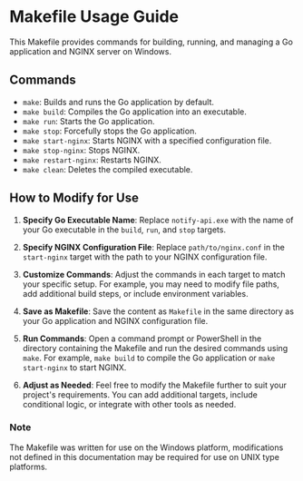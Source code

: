 # Makefile Usage Guide

This Makefile provides commands for building, running, and managing a Go application and NGINX server on Windows.

## Commands

- `make`: Builds and runs the Go application by default.
- `make build`: Compiles the Go application into an executable.
- `make run`: Starts the Go application.
- `make stop`: Forcefully stops the Go application.
- `make start-nginx`: Starts NGINX with a specified configuration file.
- `make stop-nginx`: Stops NGINX.
- `make restart-nginx`: Restarts NGINX.
- `make clean`: Deletes the compiled executable.

## How to Modify for Use

1. **Specify Go Executable Name**: Replace `notify-api.exe` with the name of your Go executable in the `build`, `run`, and `stop` targets.

2. **Specify NGINX Configuration File**: Replace `path/to/nginx.conf` in the `start-nginx` target with the path to your NGINX configuration file.

3. **Customize Commands**: Adjust the commands in each target to match your specific setup. For example, you may need to modify file paths, add additional build steps, or include environment variables.

4. **Save as Makefile**: Save the content as `Makefile` in the same directory as your Go application and NGINX configuration file.

5. **Run Commands**: Open a command prompt or PowerShell in the directory containing the Makefile and run the desired commands using `make`. For example, `make build` to compile the Go application or `make start-nginx` to start NGINX.

6. **Adjust as Needed**: Feel free to modify the Makefile further to suit your project's requirements. You can add additional targets, include conditional logic, or integrate with other tools as needed.

### Note
The Makefile was written for use on the Windows platform, modifications not defined in this documentation may be required for use on UNIX type platforms.